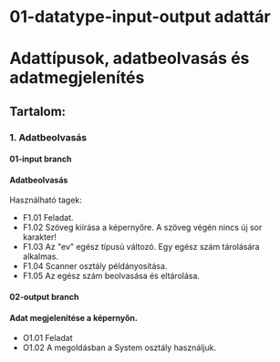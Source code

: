 # 01-datatype-input-output adattár
# Adattípusok, adatbeolvasás és adatmegjelenítés
## Tartalom:<br/>
### 1. Adatbeolvasás <br/>
#### 01-input branch<br/>
#### Adatbeolvasás<br/>
Használható tagek:<br/>
* F1.01           Feladat.<br/>
* F1.02           Szöveg kiírása a képernyőre. A szöveg végén nincs új sor karakter!<br/>
* F1.03           Az "ev" egész típusú változó. Egy egész szám tárolására alkalmas.<br/>
* F1.04           Scanner osztály példányosítása.<br/>
* F1.05           Az egész szám beolvasása és eltárolása.<br/>
#### 02-output branch<br/>
#### Adat megjelenítése a képernyőn.<br/>
* O1.01           Feladat<br/>
* O1.02           A megoldásban a System osztály használjuk.<br/>

